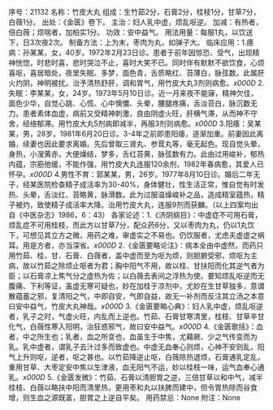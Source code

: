 序号：21132
名称：竹皮大丸
组成：生竹茹2分，石膏2分，桂枝1分，甘草7分，白薇1分。
出处：《金匮》卷下。
主治：妇人乳中虚，烦乱呕逆。
加减：有热者，倍白薇；烦喘者，加柏实1分。
功效：安中益气。
用法用量：每服1丸，以饮送下，日3次夜2次。
制备方法：上为末，枣肉为丸，如弹子大。
临床应用：1.癔病：孙某某，女，40岁。1972年2月23日诊。患者于前年因惊恐、受气，出现精神恍惚，时悲时喜，悲时哭泣不止，喜时大笑不已。同时伴有默默不欲饮食，心烦喜呕，喜居暗处，夜里失眠、多梦，面色青，舌质略红、苔薄白，脉弦数。此属肝火灼阴，神明被扰。治予清热舒肝，调和胃气，用竹皮大丸3剂则病愈。_x000D_
2.失眠：李某某，女，24岁。1973年5月10日诊。近一月来夜不能寐，精神欠佳，面色少华，自觉心跳、心慌、心中懊憹、头晕，腰腿疼痛，舌淡苔白，脉沉数无力。患者素体血虚，病前又受精神刺激，良由阴虚火旺，肝横气滞，从而神不守舍，经络郁滞。用竹皮大丸5剂病即减半，再服3剂则病愈。_x000D_
3.阳痿：吴某某，男，28岁。1981年6月20日诊。3-4年之前即患阳痿，逐渐加重。前妻因此离婚，续妻也因此要求离婚。先后曾取三肾丸、参茸丸等，毫无起色。现自觉头晕，身热，小溲黄赤，大便燥结，梦多，舌红苔黄，脉弦数有力。此由过用峻补，郁热内蕴，宗筋弛缓，不能作强，用竹皮大丸连服120余剂，1982年春病愈，其爱人已怀孕。_x000D_
4.男性不育：郭某某，男，26岁。1977年8月10日诊。婚后二年无子，经某医院检查精子成活率为30-40%，身体健壮，性生活正常，惟自觉有时发热、头晕，舌淡红、苔略黄，脉滑数。此为过服温燥峻补之品，造成精室蕴热，精子被灼，致使精子成活率大降。治用竹皮大丸，连服9剂而获麟。（以上四案均出自《中医杂志》1986，6：43）
各家论述：1.《济阴纲目》：中虚症不可用石膏，烦乱症不可用桂枝，而此方以甘草7分，配众药6分，又以枣肉为丸，仍以1丸饮下，可想见其立方之微，用药之难，审虚实之不易也。仍饮服者，尤虑夫虚虚之祸耳。用是方者，亦当深省。_x000D_
2.《金匮要略论注》：病本全由中虚然，而药只用竹茹、桂、甘、石膏、白薇者，盖中虚而至为呕为烦，则胆腑受邪，烦呕为主病，故以竹茹之除烦止呕者为君；胸中阳气不用，故以桂、甘扶阳而化其逆气者为臣；以石膏凉上焦气分之虚热为佐；以白薇去表间之浮热为使。要知烦乱呕逆而无腹痛、下利等证，虽虚无寒可疑也，妙在加桂于凉剂中，尤妙在生甘草独多，意谓散蕴蓄之邪，复清阳之气，中即自安，气即自益，故无一补剂而反注其立汤之本意曰安中益气，竹皮大丸神哉。_x000D_
3.《金匮要略心典》：妇人乳中虚，烦乱呕逆者，乳子之时，气虚火旺，内乱而上逆也。竹茹、石膏甘寒清里，桂枝、甘草辛甘化气，白薇性寒入阳明，治狂惑邪气，故曰安中益气。_x000D_
4.《金匮歌括》：血者，中之所生也；乳者，血之所变也，血虽生于中焦，尤藉厥、少之气传变而为乳。乳中虚者，谓乳子去汁过多而致虚也。中虚无血奉心则烦，心神不安则乱，阳气上升则呕，逆者，呕之甚也。以竹茹降逆止呕，白薇除热退烦，石膏通乳定乱，重用甘草、大枣定安中焦以生津液，血无阳气不运，妙以桂枝一味，运气血奉心通乳。_x000D_
5.《金匮发微》：竹茹、石膏以清胆胃之逆，三倍甘草以和中气，减半桂枝、白薇以略扶中阳而清里热，更用枣和丸以扶脾而建中，但令胃热除而谷食增，则生血之源既富，胆胃之上逆自平矣。
用药禁忌：None
附注：None
